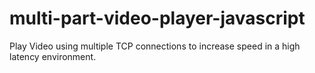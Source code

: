 # multi-part-video-player-javascript
Play Video using multiple TCP connections to increase speed in a high latency environment.
